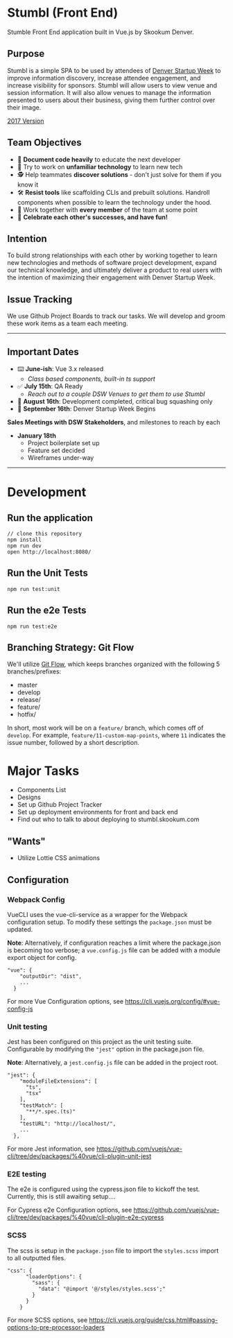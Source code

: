 # Stumbl (Front End)

Stumble Front End application built in Vue.js by Skookum Denver.

## Purpose

Stumbl is a simple SPA to be used by attendees of [Denver Startup Week](https://www.denverstartupweek.org/) to improve information discovery, increase attendee engagement, and increase visibility for sponsors.  Stumbl will allow users to view venue and session information.  It will also allow venues to manage the information presented to users about their business, giving them further control over their image.

[2017 Version](https://stmbl.herokuapp.com)

## Team Objectives

* 📝 **Document code heavily** to educate the next developer
* 🤔 Try to work on **unfamiliar technology** to learn new tech
* 🕵️‍ Help teammates **discover solutions** - don't just solve for them if you know it
* 🛠 **Resist tools** like scaffolding CLIs and prebuilt solutions.  Handroll components when possible to learn the technology under the hood.
* 👯‍ Work together with **every member** of the team at some point
* 🎉 **Celebrate each other's successes, and have fun!**

## Intention

To build strong relationships with each other by working together to learn new technologies and methods of software project development, expand our technical knowledge, and ultimately deliver a product to real users with the intention of maximizing their engagement with Denver Startup Week.

## Issue Tracking

We use Github Project Boards to track our tasks.  We will develop and groom these work items as a team each meeting.

-----

## Important Dates

* ⌨️ **June-ish**: Vue 3.x released
  * *Class based components, built-in ts support*
* ✅ **July 15th**: QA Ready
  * *Reach out to a couple DSW Venues to get them to use Stumbl*
* 🚀 **August 16th**: Development completed, critical bug squashing only
* 🎉 **September 16th**: Denver Startup Week Begins

**Sales Meetings with DSW Stakeholders**, and milestones to reach by each

* **January 18th**
  * Project boilerplate set up
  * Feature set decided
  * Wireframes under-way

----- 

# Development

## Run the application

```
// clone this repository
npm install
npm run dev
open http://localhost:8080/
```

## Run the Unit Tests

```
npm run test:unit
```

## Run the e2e Tests

```
npm run test:e2e
```

## Branching Strategy: Git Flow

We'll utilize [Git Flow](https://danielkummer.github.io/git-flow-cheatsheet/), which keeps branches organized with the following 5 branches/prefixes:

* master
* develop
* release/
* feature/
* hotfix/

In short, most work will be on a `feature/` branch, which comes off of `develop`.  For example, `feature/11-custom-map-points`, where `11` indicates the issue number, followed by a short description.

# Major Tasks

* Components List
* Designs
* Set up Github Project Tracker
* Set up deployment environments for front and back end
* Find out who to talk to about deploying to stumbl.skookum.com

## "Wants"

* Utilize Lottie CSS animations



## Configuration

### Webpack Config
VueCLI uses the vue-cli-service as a wrapper for the Webpack configuration setup.  To modify these settings 
the `package.json` must be updated.  

__Note__: Alternatively, if configuration reaches a limit where the package.json
is becoming too verbose; a `vue.config.js` file can be added with a module export object for config.

```
"vue": {
    "outputDir": "dist",
    ...
  }

```
For more Vue Configuration options, see https://cli.vuejs.org/config/#vue-config-js

### Unit testing
Jest has been configured on this project as the unit testing suite.  Configurable by
modifying the `"jest"` option in the package.json file.

__Note__: Alternatively, a `jest.config.js` file can be added in the project root.

```
"jest": {
    "moduleFileExtensions": [
      "ts",
      "tsx"
    ],
    "testMatch": [
      "**/*.spec.(ts)"
    ],
    "testURL": "http://localhost/",
    ...
  },
```
For more Jest information, see https://github.com/vuejs/vue-cli/tree/dev/packages/%40vue/cli-plugin-unit-jest

### E2E testing
The e2e is configured using the cypress.json file to kickoff the test.  Currently, this is still awaiting 
setup....

For Cypress e2e Configuration options, see https://github.com/vuejs/vue-cli/tree/dev/packages/%40vue/cli-plugin-e2e-cypress

### SCSS
The scss is setup in the `package.json` file to import the `styles.scss` import to all outputted files.
```
"css": {
      "loaderOptions": {
        "sass": {
          "data": "@import '@/styles/styles.scss';"
        }
      }
    }
```
For more SCSS options, see https://cli.vuejs.org/guide/css.html#passing-options-to-pre-processor-loaders

